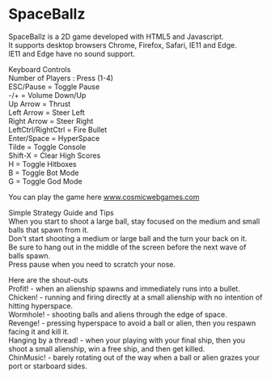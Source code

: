 # SpaceBallz

SpaceBallz is a 2D game developed with HTML5 and Javascript.  
It supports desktop browsers Chrome, Firefox, Safari, IE11 and Edge.  
IE11 and Edge have no sound support.

Keyboard Controls  
Number of Players : Press (1-4)  
ESC/Pause = Toggle Pause  
-/+ = Volume Down/Up  
Up Arrow = Thrust  
Left Arrow = Steer Left  
Right Arrow = Steer Right  
LeftCtrl/RightCtrl = Fire Bullet  
Enter/Space = HyperSpace  
Tilde = Toggle Console  
Shift-X = Clear High Scores  
H = Toggle Hitboxes  
B = Toggle Bot Mode  
G = Toggle God Mode  

You can play the game here www.cosmicwebgames.com

Simple Strategy Guide and Tips  
When you start to shoot a large ball, stay focused on the medium and small balls that spawn from it.  
Don't start shooting a medium or large ball and the turn your back on it.  
Be sure to hang out in the middle of the screen before the next wave of balls spawn.  
Press pause when you need to scratch your nose.  

Here are the shout-outs  
Profit! - when an alienship spawns and immediately runs into a bullet.  
Chicken! - running and firing directly at a small alienship with no intention of hitting hyperspace.  
Wormhole! - shooting balls and aliens through the edge of space.  
Revenge! - pressing hyperspace to avoid a ball or alien, then you respawn facing it and kill it.  
Hanging by a thread! - when your playing with your final ship, then you shoot a small alienship, win a free ship, and then get killed.  
ChinMusic! - barely rotating out of the way when a ball or alien grazes your port or starboard sides.
